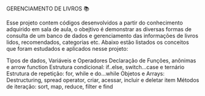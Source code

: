GERENCIAMENTO DE LIVROS :books:

Esse projeto contem códigos desenvolvidos a partir do conhecimento adquirido em sala de aula, o obejtivo é demonstrar as diversas formas de consulta de um banco de dados e gerenciamento das informações de livros lidos, recomendados, categorias etc. Abaixo estão listados os conceitos que foram estudados e aplicados nesse projeto:


Tipos de dados, Variáveis e Operadores
Declaração de Funções, anônimas e arrow function
Estrutura condicional: if..else, switch...case e ternário
Estrutura de repetição: for, while e do...while
Objetos e Arrays: Destructuring, spread operator, criar, acessar, incluir e deletar item
Métodos de iteração: sort, map, reduce, filter e find